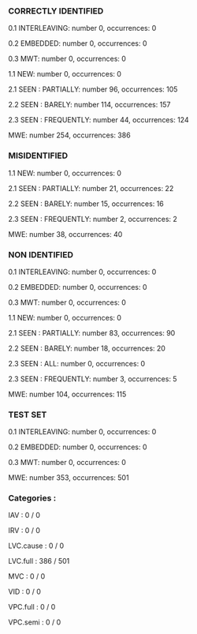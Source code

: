 ### CORRECTLY IDENTIFIED

0.1 INTERLEAVING: number 0, occurrences: 0

0.2 EMBEDDED: number 0, occurrences: 0

0.3 MWT: number 0, occurrences: 0

1.1 NEW: number 0, occurrences: 0

2.1 SEEN : PARTIALLY: number 96, occurrences: 105

2.2 SEEN : BARELY: number 114, occurrences: 157

2.3 SEEN : FREQUENTLY: number 44, occurrences: 124

MWE: number 254, occurrences: 386

### MISIDENTIFIED

1.1 NEW: number 0, occurrences: 0

2.1 SEEN : PARTIALLY: number 21, occurrences: 22

2.2 SEEN : BARELY: number 15, occurrences: 16

2.3 SEEN : FREQUENTLY: number 2, occurrences: 2

MWE: number 38, occurrences: 40

### NON IDENTIFIED

0.1 INTERLEAVING: number 0, occurrences: 0

0.2 EMBEDDED: number 0, occurrences: 0

0.3 MWT: number 0, occurrences: 0

1.1 NEW: number 0, occurrences: 0

2.1 SEEN : PARTIALLY: number 83, occurrences: 90

2.2 SEEN : BARELY: number 18, occurrences: 20

2.3 SEEN : ALL: number 0, occurrences: 0

2.3 SEEN : FREQUENTLY: number 3, occurrences: 5

MWE: number 104, occurrences: 115

### TEST SET

0.1 INTERLEAVING: number 0, occurrences: 0

0.2 EMBEDDED: number 0, occurrences: 0

0.3 MWT: number 0, occurrences: 0

MWE: number 353, occurrences: 501

### Categories : 

IAV		 : 0 / 0 

IRV		 : 0 / 0 

LVC.cause		 : 0 / 0 

LVC.full		 : 386 / 501 

MVC		 : 0 / 0 

VID		 : 0 / 0 

VPC.full		 : 0 / 0 

VPC.semi		 : 0 / 0 


